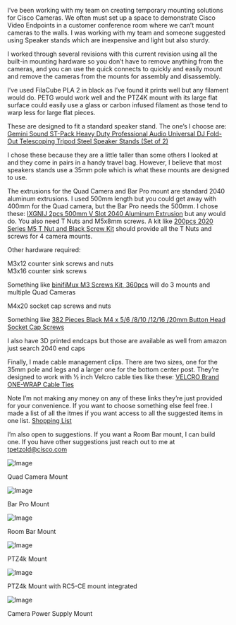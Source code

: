 I’ve been working with my team on creating temporary mounting solutions for Cisco Cameras. We often must set up a space to demonstrate Cisco Video Endpoints in a customer conference room where we can’t mount cameras to the walls. I was working with my team and someone suggested using Speaker stands which are inexpensive and light but also sturdy.

I worked through several revisions with this current revision using all the built-in mounting hardware so you don’t have to remove anything from the cameras, and you can use the quick connects to quickly and easily mount and remove the cameras from the mounts for assembly and disassembly.

I’ve used FilaCube PLA 2 in black as I’ve found it prints well but any filament would do. PETG would work well and the PTZ4K mount with its large flat surface could easily use a glass or carbon infused filament as those tend to warp less for large flat pieces.

These are designed to fit a standard speaker stand. The one’s I choose are: [Gemini Sound ST-Pack Heavy Duty Professional Audio Universal DJ Fold-Out Telescoping Tripod Steel Speaker Stands (Set of 2)](https://www.amazon.com/dp/B00TUBQ4NM?ref_=ppx_hzsearch_conn_dt_b_fed_asin_title_1)

I chose these because they are a little taller than some others I looked at and they come in pairs in a handy travel bag. However, I believe that most speakers stands use a 35mm pole which is what these mounts are designed to use.

The extrusions for the Quad Camera and Bar Pro mount are standard 2040 aluminum extrusions. I used 500mm length but you could get away with 400mm for the Quad camera, but the Bar Pro needs the 500mm. I chose these: [IXGNIJ 2pcs 500mm V Slot 2040 Aluminum Extrusion](https://www.amazon.com/dp/B08X4NH88C?ref_=ppx_hzsearch_conn_dt_b_fed_asin_title_4&th=1) but any would do. You also need T Nuts and M5x8mm screws. A kit like [200pcs 2020 Series M5 T Nut and Black Screw Kit](https://www.amazon.com/dp/B0F1BWQ35S?ref=ppx_yo2ov_dt_b_fed_asin_title&th=1) should provide all the T Nuts and screws for 4 camera mounts.

Other hardware required:

M3x12 counter sink screws and nuts  
M3x16 counter sink screws

Something like [binifiMux M3 Screws Kit, 360pcs](https://www.amazon.com/binifiMux-360pcs-Countersunk-Phillips-Machine/dp/B08N5XDHMW/ref=sr_1_19?crid=196P290IBFZDR&dib=eyJ2IjoiMSJ9.gvzEjpHlUXtRUJxoEfy2LEpecrorXRa4U0AvonuZ68bGjHj071QN20LucGBJIEps.9mlZXTiWlhKVkd_YZJyZ39y5lbTpo9xxlc2fpYTdqK8&dib_tag=se&keywords=m3+m4+countersunk+screws+black&qid=1747083121&sprefix=m3+m4+countersunk+screws+black%2Caps%2C103&sr=8-19&xpid=uafD1Rm0VqlS3)  will do 3 mounts and multiple Quad Cameras

M4x20 socket cap screws and nuts

Something like [382 Pieces Black M4 x 5/6 /8/10 /12/16 /20mm Button Head Socket Cap Screws](https://www.amazon.com/Kindroufly-Pieces-Button-Washers-Assortment/dp/B0BLCFZ2KL/ref=sr_1_8?crid=3M30G8GZV1OEE&dib=eyJ2IjoiMSJ9.b0HHZ39JgsBpPYjmkLwl92Ivk26csVFY0yC5r_z9v5oVA62XsyY91GPJ-KK7uyIUujUV6q1FLBVjKb94RvyiIpXlmzHRI8gDvjJx5gsmsDE2z4Uty4XrHg_-wP9xyZkDo0JytrLxNgiGr8ROZ_Kj-BkNtN4tUjzkxPBpp_ViEa-1XF5vDv2mEG1eVDyWoRpbJLVUXFtOO378lAQgps2cmrxMmpNhBwBK-Xfd03TIeSA._ytW4avdIe9tStc7Hfv0c5EEFIKOrgDsycMK60EF1xs&dib_tag=se&keywords=m4%2Bcap%2Bbutton%2Bhead%2Bblack&qid=1747083315&sprefix=m4%2Bcap%2Bbutton%2Bhead%2Bblack%2Caps%2C63&sr=8-8&th=1)

I also have 3D printed endcaps but those are available as well from amazon just search 2040 end caps

Finally, I made cable management clips. There are two sizes, one for the 35mm pole and legs and a larger one for the bottom center post. They’re designed to work with ½ inch Velcro cable ties like these: [VELCRO Brand ONE-WRAP Cable Ties](https://www.amazon.com/VELCRO-Brand-Cable-Ties-100Pk/dp/B001E1Y5O6/ref=sr_1_3?crid=2FYXRVCLYZWOJ&dib=eyJ2IjoiMSJ9.ZAKfKMsw_2U1hbNzmOiwzzNji4V6h5SkEAPVWpMRLoYjMO3F4WsEKNZnyGt933ecs1MivWP-S5dCBeoBNwyP68ziO-6BvaqLQnPbpS0RPbDqnXZNOrunYAHMrOA0b4RIJHK-beeENVVmSA4sUUkfkBwjVhyahlQCLUpOQN25E5gwD6lFI5jgSrV7NMEGVxSUvOSdqeKNokQ4u2wJSZOU98-60xbf8pZsUGNUAlxApx74K9bYUQ5gJso0Djbybogb8ftHvs5HQx4TCsNUvBs1h-bbHoFrIv0qOYygMD5xwlU.8aC4z_CqGvatln9z4Mw0B6uyRthOeNnLoLNNCGIiYCU&dib_tag=se&keywords=electronic%2Bcable%2Bties&qid=1747083450&rdc=1&s=industrial&sprefix=electronic%2Bcable%2Btie%2Cindustrial%2C143&sr=1-3&th=1)

Note I’m not making any money on any of these links they’re just provided for your convenience. If you want to choose something else feel free.
I made a list of all the itmes if you want access to all the suggested items in one list. [Shopping List](https://www.amazon.com/hz/wishlist/ls/1IN89FMR80QVG?ref_=wl_share)

I’m also open to suggestions. If you want a Room Bar mount, I can build one. If you have other suggestions just reach out to me at [tpetzold@cisco.com](mailto:tpetzold@cisco.com)

![Image](https://github.com/user-attachments/assets/d0fc9a4c-1450-4319-a7a7-badaeb550ddf)

Quad Camera Mount

![Image](https://github.com/user-attachments/assets/19f10035-9770-4854-ac64-22c700265307)

Bar Pro Mount

![Image](https://github.com/user-attachments/assets/e6df578e-490e-4fee-a40c-18c906684d7a)

Room Bar Mount

![Image](https://github.com/user-attachments/assets/cf5c86a1-1040-4d9a-8d29-31ab58cd6bc4)

PTZ4k Mount

![Image](https://github.com/user-attachments/assets/e3dc53a3-386b-46e6-b286-e168e66c1406)

PTZ4k Mount with RC5-CE mount integrated

![Image](https://github.com/user-attachments/assets/2cc3bfae-33d5-4c29-8997-6ec935557f30)

Camera Power Supply Mount